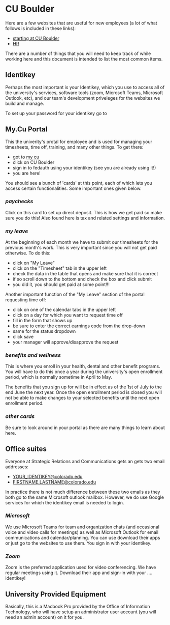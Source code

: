 # CU Boulder

Here are a few websites that are useful for new employees (a lot of what follows is included in these links):

- [starting at CU Boulder](https://www.colorado.edu/hr/new-employees)
- [HR](https://www.colorado.edu/hr)

There are a number of things that you will need to keep track of while working here and this document is intended to list the most common items.

## Identikey

Perhaps the most important is your Identikey, which you use to access all of the university's services, software tools (zoom, Microsoft Teams, Microsoft Outlook, etc), and our team's development priveleges for the websites we build and manage.

To set up your password for your identikey go to

## My.Cu Portal

This the univerity's protal for employee and is used for managing your timesheets, time off, training, and many other things. To get there:

- got to [my cu](https://my.cu.edu)
- click on CU Boulder
- sign in to fedauth using your identikey (see you are already using it!)
- you are here!

You should see a bunch of 'cards' at this point, each of which lets you access certain functionalities. Some important ones given below.

### _**paychecks**_

Click on this card to set up direct deposit. This is how we get paid so make sure you do this! Also found here is tax and related settings and information.

### _**my leave**_

At the beginning of each month we have to submit our timesheets for the previous month's work. This is very important since you will not get paid otherwise. To do this:

- click on "My Leave"
- click on the "Timesheet" tab in the upper left
- check the data in the table that opens and make sure that it is correct
- if so scroll down to the bottom and check the box and click submit
- you did it, you should get paid at some point!!!

Another important function of the "My Leave" section of the portal requesting time off:

- click on one of the calendar tabs in the upper left
- click on a day for which you want to request time off
- fill in the form that shows up
- be sure to enter the correct earnings code from the drop-down
- same for the status dropdown
- click save
- your manager will approve/disapprove the request

### _**benefits and wellness**_

This is where you enroll in your health, dental and other benefit programs. You will have to do this once a year during the university's open enrollment period, which is normally sometime in April to May.

The benefits that you sign up for will be in effect as of the 1st of July to the end June the next year. Once the open enrollment period is closed you will not be able to make changes to your selected benefits until the next open enrollment period.

### _**other cards**_

Be sure to look around in your portal as there are many things to learn about here.

## Office suites

Everyone at Strategic Relations and Communications gets an gets two email addresses:

- <YOUR_IDENTIKEY@colorado.edu>
- <FIRSTNAME.LASTNAME@colorado.edu>

In practice there is not much difference between these two emails as they both go to the same Microsoft outlook mailbox. However, we do use Google services for which the identikey email is needed to login.

### _**Microsoft**_

We use Microsoft Teams for team and organization chats (and occasional voice and video calls for meetings) as well as Microsoft Outlook for email communications and calendar/planning. You can use download their apps or just go to the websites to use them. You sign in with your identikey.

### _**Zoom**_

Zoom is the preferred application used for video conferencing. We have regular meetings using it. Download their app and sign-in with your .... identikey!

## University Provided Equipment

Basically, this is a Macbook Pro provided by the Office of Information Technology, who will have setup an administrator user account (you will need an admin account) on it for you.
